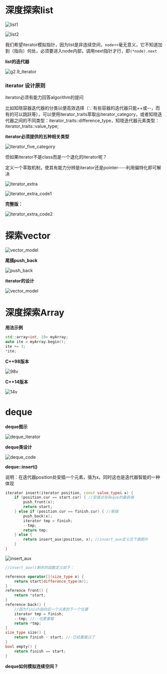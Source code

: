 # 深度探索list

![list1](list/list1.png)

![list2](list/list2.png)

我们希望iterator模拟指针，因为list是非连续空间，`node++`毫无意义，它不知道加到（指向）何处，必须要进入node内部，调用next指针才行，即`(*node).next`

**list的迭代器**

![g2.9_iterator](list/g2.9_iterator.png)

### iterator 设计原则

iterator必须有能力回答algorithm的提问

比如知晓容器迭代器的分类以便高效选择（∵有些容器的迭代器只能++或--，而有的可以跳跃等），可以使用iterator_traits萃取出iterator_category，或者知晓迭代器之间的不同类型：iterator_traits<T>::difference_type，知晓迭代器元素类型：iterator_traits<T>::value_type;

**iterator必须提供的五种相关类型**

![iterator_five_category](list/iterator_five_category.png)

但如果iterator不是class而是一个退化的iterator呢？

定义一个萃取机制，使其有能力分辨是iterator还是pointer----利用偏特化即可解决

![iterator_extra](list/iterator_extra.jpg)

![iterator_extra_code1](list/iterator_extra_code1.png)

**完整版：**

![iterator_extra_code2](list/iterator_extra_code2.png)

# 探索vector

![vector_model](vector/vector_model.png)

**尾插push_back**

![push_back](vector/push_back.png)

**iterator的设计**

![vector_model](vector/iteratorGnuc4.png)

# 深度探索Array

**用法示例**

```cpp
std::array<int, 10> myArray;
auto ite = myArray.begin();
ite += 3;
*ite;
```

**C++98版本**

![98v](array/98v.png)

**C++14版本**

![14v](array/14v.png)

# deque

**deque图示**

![deque_iterator](deque/deque_iterator.png)

**deque类设计**

![deque_code](deque/deque_code.png)

**deque<T>::insert()**

说明：在迭代器position处安插一个元素，值为x。同时这也是迭代器智能的一种体现

```cpp
iterator insert(iterator position, const value_type& x) {
    if (position.cur == start.cur) { //安插点在deque的最前端
        push_front(x);
        return start;
    } else if (position.cur == finish.cur) { //尾插
        push_back(x);
        iterator tmp = finish;
        --tmp;
        return tmp;
    } else {
        return insert_aux(position, x); //insert_aux定义见下面图片
    }
}
```

![insert_aux](deque/insert_aux.png)

```cpp
//insert_aux()剩余的函数定义如下：

reference operator[](size_type n) {
    return start[difference_type(n)];
}
reference front() {
    return *start;
}
reference back() {
    //因为finish指向后一个元素的下一个位置
    iterator tmp = finish;
    --tmp; //--也要重载
    return *tmp;
}
size_type size() {
    return finish - start; //-已经重载过了
}
bool empty() {
    return finish == start;
}
```

**deque如何模拟连续空间？**

